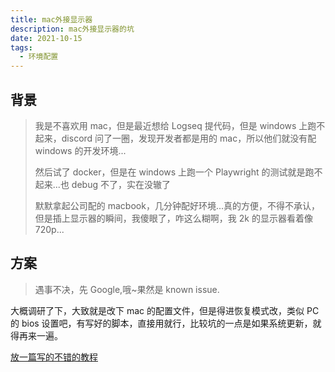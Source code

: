 ```yaml
---
title: mac外接显示器
description: mac外接显示器的坑
date: 2021-10-15
tags:
  - 环境配置
---
```


## 背景

> 我是不喜欢用 mac，但是最近想给 Logseq 提代码，但是 windows 上跑不起来，discord 问了一圈，发现开发者都是用的 mac，所以他们就没有配 windows 的开发环境...
>
> 然后试了 docker，但是在 windows 上跑一个 Playwright 的测试就是跑不起来...也 debug 不了，实在没辙了
>
> 默默拿起公司配的 macbook，几分钟配好环境...真的方便，不得不承认，但是插上显示器的瞬间，我傻眼了，咋这么糊啊，我 2k 的显示器看着像 720p...

## 方案

> 遇事不决，先 Google,哦~果然是 known issue.

大概调研了下，大致就是改下 mac 的配置文件，但是得进恢复模式改，类似 PC 的 bios 设置吧，有写好的脚本，直接用就行，比较坑的一点是如果系统更新，就得再来一遍。

[放一篇写的不错的教程](https://zhuanlan.zhihu.com/p/227788155?utm_source=wechat_session&utm_medium=social&utm_oi=1114657556978700288&utm_campaign=shareopn)
